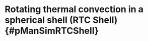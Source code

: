 Rotating thermal convection in a spherical shell (RTC Shell) {#pManSimRTCShell}
============================================================
